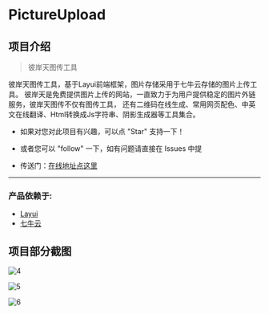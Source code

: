 # PictureUpload

## 项目介绍

> 彼岸天图传工具

彼岸天图传工具，基于Layui前端框架，图片存储采用于七牛云存储的图片上传工具。
彼岸天是免费提供图片上传的网站，一直致力于为用户提供稳定的图片外链服务，彼岸天图传不仅有图传工具，
还有二维码在线生成、常用网页配色、中英文在线翻译、Html转换成Js字符串、阴影生成器等工具集合。

* 如果对您对此项目有兴趣，可以点 "Star" 支持一下！

* 或者您可以 "follow" 一下，如有问题请直接在 Issues 中提

* 传送门：[在线地址点这里][1]

----------

### 产品依赖于:
 - [Layui][2]
 - [七牛云][3]


## 项目部分截图

![4][4]

![5][5]

![6][6]



  [1]: http://bat.lihail.cn/ 
  [2]: https://www.layui.com/
  [3]: https://www.qiniu.com/
  [4]: http://tc.lihail.cn/bat1.png
  [5]: http://tc.lihail.cn/bat2.png
  [6]: http://tc.lihail.cn/bat3.png
